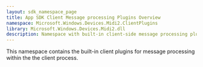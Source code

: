 ```yaml
---
layout: sdk_namespace_page
title: App SDK Client Message processing Plugins Overview
namespace: Microsoft.Windows.Devices.Midi2.ClientPlugins
library: Microsoft.Windows.Devices.Midi2.dll
description: Namespace with built-in client-side message processing plugins
---
```


This namespace contains the built-in client plugins for message processing within the the client process.